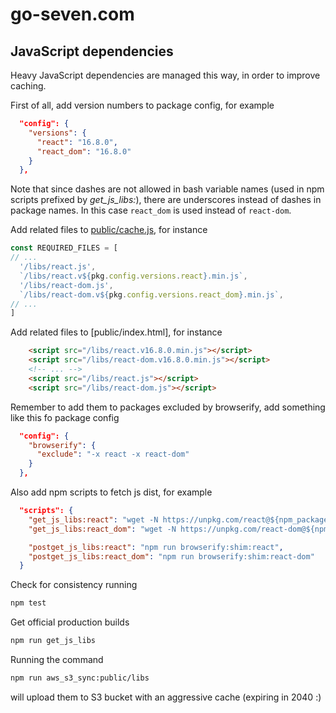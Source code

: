 # go-seven.com

## JavaScript dependencies

Heavy JavaScript dependencies are managed this way, in order to improve caching.

First of all, add version numbers to package config, for example

```json
  "config": {
    "versions": {
      "react": "16.8.0",
      "react_dom": "16.8.0"
    }
  },
```

Note that since dashes are not allowed in bash variable names (used in npm scripts prefixed by *get_js_libs:*),
there are underscores instead of dashes in package names. In this case `react_dom` is used instead of `react-dom`.

Add related files to [public/cache.js](public/cache.js), for instance

```javascript
const REQUIRED_FILES = [
// ...
  '/libs/react.js',
  `/libs/react.v${pkg.config.versions.react}.min.js`,
  '/libs/react-dom.js',
  `/libs/react-dom.v${pkg.config.versions.react_dom}.min.js`,
// ...
]
```

Add related files to [public/index.html], for instance

```html
    <script src="/libs/react.v16.8.0.min.js"></script>
    <script src="/libs/react-dom.v16.8.0.min.js"></script>
    <!-- ... -->
    <script src="/libs/react.js"></script>
    <script src="/libs/react-dom.js"></script>
```

Remember to add them to packages excluded by browserify, add something like this fo package config

```json
  "config": {
    "browserify": {
      "exclude": "-x react -x react-dom"
    }
  },
```

Also add npm scripts to fetch js dist, for example

```json
  "scripts": {
    "get_js_libs:react": "wget -N https://unpkg.com/react@${npm_package_config_versions_react}/umd/react.production.min.js -O public/libs/react.v${npm_package_config_versions_react}.min.js",
    "get_js_libs:react_dom": "wget -N https://unpkg.com/react-dom@${npm_package_config_versions_react-dom}/umd/react-dom.production.min.js -O public/libs/react-dom.v${npm_package_config_versions_react-dom}.min.js",

    "postget_js_libs:react": "npm run browserify:shim:react",
    "postget_js_libs:react_dom": "npm run browserify:shim:react-dom"
  }
```

Check for consistency running

```bash
npm test
```

Get official production builds

```bash
npm run get_js_libs
```

Running the command

```bash
npm run aws_s3_sync:public/libs
```

will upload them to S3 bucket with an aggressive cache (expiring in 2040 :)
